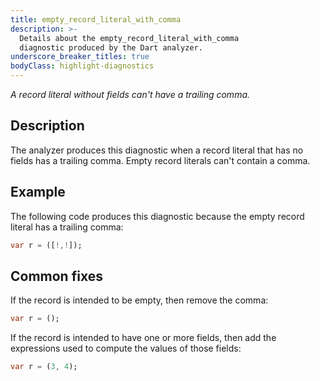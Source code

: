 ```yaml
---
title: empty_record_literal_with_comma
description: >-
  Details about the empty_record_literal_with_comma
  diagnostic produced by the Dart analyzer.
underscore_breaker_titles: true
bodyClass: highlight-diagnostics
---
```


_A record literal without fields can't have a trailing comma._

## Description

The analyzer produces this diagnostic when a record literal that has no
fields has a trailing comma. Empty record literals can't contain a comma.

## Example

The following code produces this diagnostic because the empty record
literal has a trailing comma:

```dart
var r = ([!,!]);
```

## Common fixes

If the record is intended to be empty, then remove the comma:

```dart
var r = ();
```

If the record is intended to have one or more fields, then add the
expressions used to compute the values of those fields:

```dart
var r = (3, 4);
```
